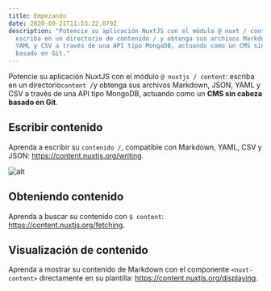 ```yaml
---
title: Empezando
date: 2020-09-21T11:53:22.079Z
description: "Potencie su aplicación NuxtJS con el módulo @ nuxt / content:
  escriba en un directorio de contenido / y obtenga sus archivos Markdown, JSON,
  YAML y CSV a través de una API tipo MongoDB, actuando como un CMS sin cabeza
  basado en Git."
---
```

Potencie su aplicación NuxtJS con el módulo `@ nuxtjs / content`: escriba en un directorio`content /`y obtenga sus archivos Markdown, JSON, YAML y CSV a través de una API tipo MongoDB, actuando como un  **CMS sin cabeza basado en Git**.

## Escribir contenido

Aprenda a escribir su `contenido /`, compatible con Markdown, YAML, CSV y JSON: https://content.nuxtjs.org/writing.

![alt](https://s3-eu-west-1.amazonaws.com/mhikes-prod-media/hikes/5e3c1b7639549/5e3c1b7639549.jpg)

## Obteniendo contenido

Aprenda a buscar su contenido con `$ content`: https://content.nuxtjs.org/fetching.

## Visualización de contenido

Aprenda a mostrar su contenido de Markdown con el componente `<nuxt-content>` directamente en su plantilla: https://content.nuxtjs.org/displaying.